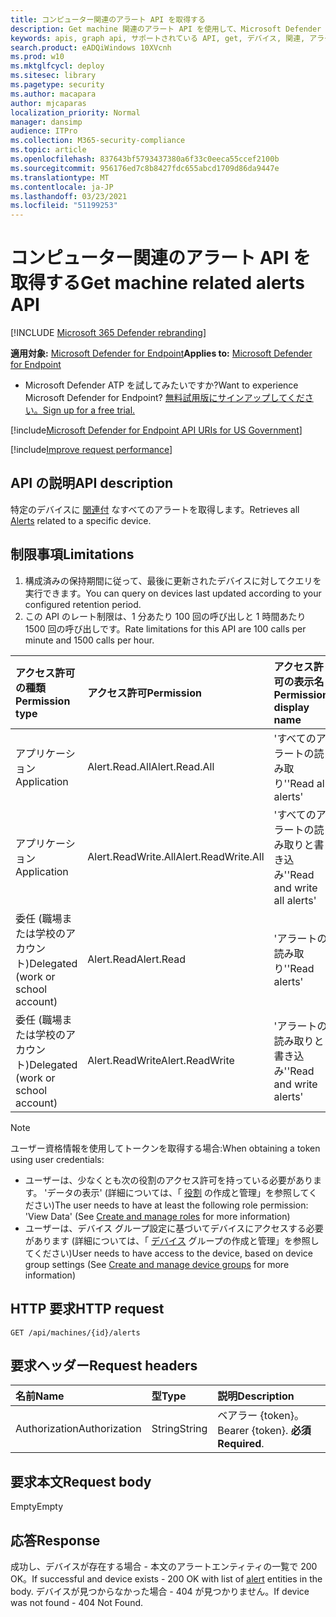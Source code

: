 ```yaml
---
title: コンピューター関連のアラート API を取得する
description: Get machine 関連のアラート API を使用して、Microsoft Defender for Endpoint の特定のデバイスに関連するすべてのアラートを取得する方法について説明します。
keywords: apis, graph api, サポートされている API, get, デバイス, 関連, アラート
search.product: eADQiWindows 10XVcnh
ms.prod: w10
ms.mktglfcycl: deploy
ms.sitesec: library
ms.pagetype: security
ms.author: macapara
author: mjcaparas
localization_priority: Normal
manager: dansimp
audience: ITPro
ms.collection: M365-security-compliance
ms.topic: article
ms.openlocfilehash: 837643bf5793437380a6f33c0eeca55ccef2100b
ms.sourcegitcommit: 956176ed7c8b8427fdc655abcd1709d86da9447e
ms.translationtype: MT
ms.contentlocale: ja-JP
ms.lasthandoff: 03/23/2021
ms.locfileid: "51199253"
---
```

# <a name="get-machine-related-alerts--api"></a><span data-ttu-id="06164-104">コンピューター関連のアラート API を取得する</span><span class="sxs-lookup"><span data-stu-id="06164-104">Get machine related alerts  API</span></span>

[!INCLUDE [Microsoft 365 Defender rebranding](../../includes/microsoft-defender.md)]

<span data-ttu-id="06164-105">**適用対象:** [Microsoft Defender for Endpoint](https://go.microsoft.com/fwlink/?linkid=2154037)</span><span class="sxs-lookup"><span data-stu-id="06164-105">**Applies to:** [Microsoft Defender for Endpoint](https://go.microsoft.com/fwlink/?linkid=2154037)</span></span>

- <span data-ttu-id="06164-106">Microsoft Defender ATP を試してみたいですか?</span><span class="sxs-lookup"><span data-stu-id="06164-106">Want to experience Microsoft Defender for Endpoint?</span></span> [<span data-ttu-id="06164-107">無料試用版にサインアップしてください。</span><span class="sxs-lookup"><span data-stu-id="06164-107">Sign up for a free trial.</span></span>](https://www.microsoft.com/microsoft-365/windows/microsoft-defender-atp?ocid=docs-wdatp-exposedapis-abovefoldlink) 

[!include[Microsoft Defender for Endpoint API URIs for US Government](../../includes/microsoft-defender-api-usgov.md)]

[!include[Improve request performance](../../includes/improve-request-performance.md)]

## <a name="api-description"></a><span data-ttu-id="06164-108">API の説明</span><span class="sxs-lookup"><span data-stu-id="06164-108">API description</span></span>
<span data-ttu-id="06164-109">特定のデバイスに [関連付](alerts.md) なすべてのアラートを取得します。</span><span class="sxs-lookup"><span data-stu-id="06164-109">Retrieves all [Alerts](alerts.md) related to a specific device.</span></span>


## <a name="limitations"></a><span data-ttu-id="06164-110">制限事項</span><span class="sxs-lookup"><span data-stu-id="06164-110">Limitations</span></span>
1. <span data-ttu-id="06164-111">構成済みの保持期間に従って、最後に更新されたデバイスに対してクエリを実行できます。</span><span class="sxs-lookup"><span data-stu-id="06164-111">You can query on devices last updated according to your configured retention period.</span></span>
2. <span data-ttu-id="06164-112">この API のレート制限は、1 分あたり 100 回の呼び出しと 1 時間あたり 1500 回の呼び出しです。</span><span class="sxs-lookup"><span data-stu-id="06164-112">Rate limitations for this API are 100 calls per minute and 1500 calls per hour.</span></span>


<span data-ttu-id="06164-113">アクセス許可の種類</span><span class="sxs-lookup"><span data-stu-id="06164-113">Permission type</span></span> |   <span data-ttu-id="06164-114">アクセス許可</span><span class="sxs-lookup"><span data-stu-id="06164-114">Permission</span></span>  |   <span data-ttu-id="06164-115">アクセス許可の表示名</span><span class="sxs-lookup"><span data-stu-id="06164-115">Permission display name</span></span>
:---|:---|:---
<span data-ttu-id="06164-116">アプリケーション</span><span class="sxs-lookup"><span data-stu-id="06164-116">Application</span></span> |   <span data-ttu-id="06164-117">Alert.Read.All</span><span class="sxs-lookup"><span data-stu-id="06164-117">Alert.Read.All</span></span> |    <span data-ttu-id="06164-118">'すべてのアラートの読み取り'</span><span class="sxs-lookup"><span data-stu-id="06164-118">'Read all alerts'</span></span>
<span data-ttu-id="06164-119">アプリケーション</span><span class="sxs-lookup"><span data-stu-id="06164-119">Application</span></span> |   <span data-ttu-id="06164-120">Alert.ReadWrite.All</span><span class="sxs-lookup"><span data-stu-id="06164-120">Alert.ReadWrite.All</span></span> |   <span data-ttu-id="06164-121">'すべてのアラートの読み取りと書き込み'</span><span class="sxs-lookup"><span data-stu-id="06164-121">'Read and write all alerts'</span></span>
<span data-ttu-id="06164-122">委任 (職場または学校のアカウント)</span><span class="sxs-lookup"><span data-stu-id="06164-122">Delegated (work or school account)</span></span> | <span data-ttu-id="06164-123">Alert.Read</span><span class="sxs-lookup"><span data-stu-id="06164-123">Alert.Read</span></span> | <span data-ttu-id="06164-124">'アラートの読み取り'</span><span class="sxs-lookup"><span data-stu-id="06164-124">'Read alerts'</span></span>
<span data-ttu-id="06164-125">委任 (職場または学校のアカウント)</span><span class="sxs-lookup"><span data-stu-id="06164-125">Delegated (work or school account)</span></span> | <span data-ttu-id="06164-126">Alert.ReadWrite</span><span class="sxs-lookup"><span data-stu-id="06164-126">Alert.ReadWrite</span></span> | <span data-ttu-id="06164-127">'アラートの読み取りと書き込み'</span><span class="sxs-lookup"><span data-stu-id="06164-127">'Read and write alerts'</span></span>

>[!Note]
> <span data-ttu-id="06164-128">ユーザー資格情報を使用してトークンを取得する場合:</span><span class="sxs-lookup"><span data-stu-id="06164-128">When obtaining a token using user credentials:</span></span>
>- <span data-ttu-id="06164-129">ユーザーは、少なくとも次の役割のアクセス許可を持っている必要があります。 'データの表示' (詳細については、「 [役割](user-roles.md) の作成と管理」を参照してください)</span><span class="sxs-lookup"><span data-stu-id="06164-129">The user needs to have at least the following role permission: 'View Data' (See [Create and manage roles](user-roles.md) for more information)</span></span>
>- <span data-ttu-id="06164-130">ユーザーは、デバイス グループ設定に基づいてデバイスにアクセスする必要があります (詳細については、「 [デバイス](machine-groups.md) グループの作成と管理」を参照してください)</span><span class="sxs-lookup"><span data-stu-id="06164-130">User needs to have access to the device, based on device group settings (See [Create and manage device groups](machine-groups.md) for more information)</span></span>

## <a name="http-request"></a><span data-ttu-id="06164-131">HTTP 要求</span><span class="sxs-lookup"><span data-stu-id="06164-131">HTTP request</span></span>
```http
GET /api/machines/{id}/alerts
```

## <a name="request-headers"></a><span data-ttu-id="06164-132">要求ヘッダー</span><span class="sxs-lookup"><span data-stu-id="06164-132">Request headers</span></span>

<span data-ttu-id="06164-133">名前</span><span class="sxs-lookup"><span data-stu-id="06164-133">Name</span></span> | <span data-ttu-id="06164-134">型</span><span class="sxs-lookup"><span data-stu-id="06164-134">Type</span></span> | <span data-ttu-id="06164-135">説明</span><span class="sxs-lookup"><span data-stu-id="06164-135">Description</span></span>
:---|:---|:---
<span data-ttu-id="06164-136">Authorization</span><span class="sxs-lookup"><span data-stu-id="06164-136">Authorization</span></span> | <span data-ttu-id="06164-137">String</span><span class="sxs-lookup"><span data-stu-id="06164-137">String</span></span> | <span data-ttu-id="06164-138">ベアラー {token}。</span><span class="sxs-lookup"><span data-stu-id="06164-138">Bearer {token}.</span></span> <span data-ttu-id="06164-139">**必須**</span><span class="sxs-lookup"><span data-stu-id="06164-139">**Required**.</span></span>


## <a name="request-body"></a><span data-ttu-id="06164-140">要求本文</span><span class="sxs-lookup"><span data-stu-id="06164-140">Request body</span></span>
<span data-ttu-id="06164-141">Empty</span><span class="sxs-lookup"><span data-stu-id="06164-141">Empty</span></span>

## <a name="response"></a><span data-ttu-id="06164-142">応答</span><span class="sxs-lookup"><span data-stu-id="06164-142">Response</span></span>
<span data-ttu-id="06164-143">成功し、デバイスが存在する場合 - 本文のアラート[](alerts.md)エンティティの一覧で 200 OK。</span><span class="sxs-lookup"><span data-stu-id="06164-143">If successful and device exists - 200 OK with list of [alert](alerts.md) entities in the body.</span></span> <span data-ttu-id="06164-144">デバイスが見つからなかった場合 - 404 が見つかりません。</span><span class="sxs-lookup"><span data-stu-id="06164-144">If device was not found - 404 Not Found.</span></span>
